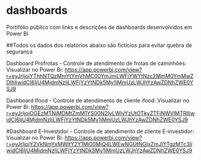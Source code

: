 # dashboards
Portifólio público com links e descrições de dashboards desenvolvidos em Power Bi

##Todos os dados dos relatórios abaixo são fictícios para evitar quebra de segurança

Dashboard Profrotas - Controle de atendimento de frotas de caminhões:
Visualizar no Power Bi: https://app.powerbi.com/view?r=eyJrIjoiYThhNTQzMmYtYmVhMC00YmJmLWFiYWYtNzc2MmM0YmMwZDlhIiwidCI6IjU4MjdmNzljLWFjYzYtNDk5My1iMmUzLWJhYzAwZDNhZWE0YSJ9

Dashboard Ifood - Controle de atendimento de cliente ifood:
Visualizar no Power Bi: https://app.powerbi.com/view?r=eyJrIjoiOGEzMTNjMDMtZmM1YS00N2IyLWIyYzUtOTkyZTFiNWVlMTRlIiwidCI6IjU4MjdmNzljLWFjYzYtNDk5My1iMmUzLWJhYzAwZDNhZWE0YSJ9

#Dashboard E-Investidor - Controle de atendimento de cliente E-investidor:
Visualizar no Power Bi: https://app.powerbi.com/view?r=eyJrIjoiY2VkNmYxMWItY2Y1Mi00MjQ4LWEwNGUtNGIxZmJlYTgzMTc3IiwidCI6IjU4MjdmNzljLWFjYzYtNDk5My1iMmUzLWJhYzAwZDNhZWE0YSJ9
